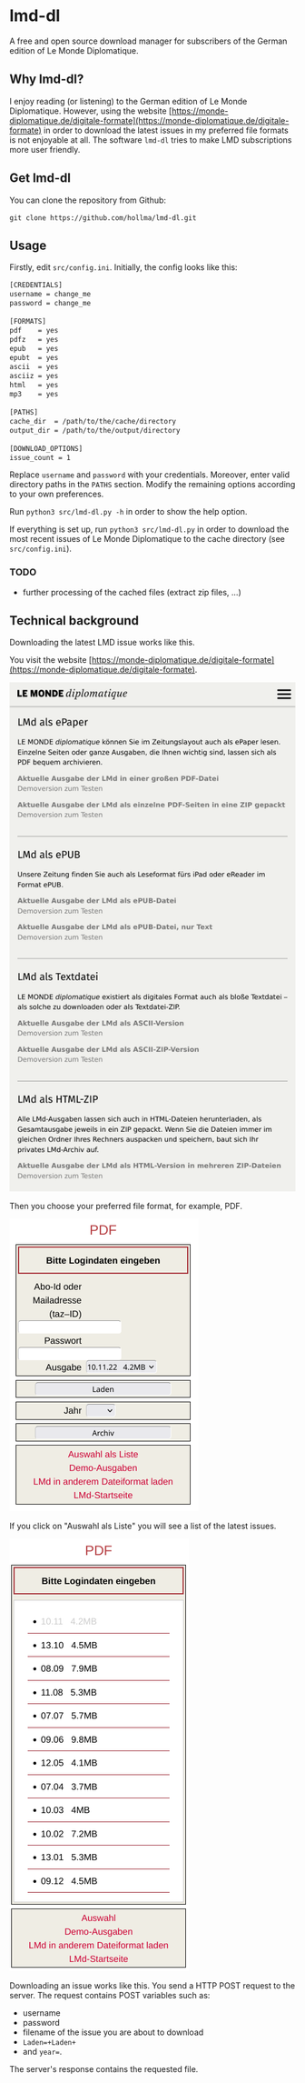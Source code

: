 # lmd-dl
A free and open source download manager for subscribers of the German edition of Le Monde Diplomatique.

## Why lmd-dl? 

I enjoy reading (or listening) to the German edition of Le Monde Diplomatique.
However, using the website [https://monde-diplomatique.de/digitale-formate](https://monde-diplomatique.de/digitale-formate)
in order to download the latest issues in my preferred file formats is not enjoyable at all. 
The software `lmd-dl` tries to make LMD subscriptions more user friendly. 

## Get lmd-dl

You can clone the repository from Github:
```
git clone https://github.com/hollma/lmd-dl.git
```

## Usage

Firstly, edit `src/config.ini`.
Initially, the config looks like this:

```
[CREDENTIALS]
username = change_me
password = change_me

[FORMATS]
pdf    = yes
pdfz   = yes
epub   = yes
epubt  = yes
ascii  = yes
asciiz = yes
html   = yes
mp3    = yes

[PATHS]
cache_dir  = /path/to/the/cache/directory
output_dir = /path/to/the/output/directory

[DOWNLOAD_OPTIONS]
issue_count = 1
```

Replace `username` and `password` with your credentials.
Moreover, enter valid directory paths in the `PATHS` section.
Modify the remaining options according to your own preferences.

Run `python3 src/lmd-dl.py -h` in order to show the help option.

If everything is set up, run `python3 src/lmd-dl.py` in order to download the most recent issues of 
Le Monde Diplomatique to the cache directory (see `src/config.ini`). 

### TODO
- further processing of the cached files (extract zip files, ...)

## Technical background

Downloading the latest LMD issue works like this.

You visit the website [https://monde-diplomatique.de/digitale-formate](https://monde-diplomatique.de/digitale-formate).

![Screenshot from the website: overview over all file formats.](img/screenshot_overview.png)

Then you choose your preferred file format, for example, PDF.

![Screenshot from the website: latest issues with drop down menu](img/screenshot_filetype.png)

If you click on "Auswahl als Liste" you will see a list of the latest issues.

![Screenshot from the website: latest issues in a list](img/screenshot_filetype_list.png)
   
Downloading an issue works like this. You send a HTTP POST request to the server. The request contains POST variables such as:
- username
- password
- filename of the issue you are about to download
- `Laden=+Laden+`
- and `year=`.

The server's response contains the requested file.